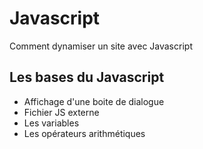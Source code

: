 # Javascript
Comment dynamiser un site avec Javascript

## Les bases du Javascript
- Affichage d'une boite de dialogue
- Fichier JS externe
- Les variables
- Les opérateurs arithmétiques